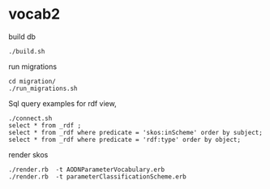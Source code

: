 vocab2
======

build db

    ./build.sh

run migrations

    cd migration/
    ./run_migrations.sh 

Sql query examples for rdf view, 

    ./connect.sh
    select * from _rdf ;
    select * from _rdf where predicate = 'skos:inScheme' order by subject;
    select * from _rdf where predicate = 'rdf:type' order by object;

render skos 

	./render.rb  -t AODNParameterVocabulary.erb 
	./render.rb  -t parameterClassificationScheme.erb

